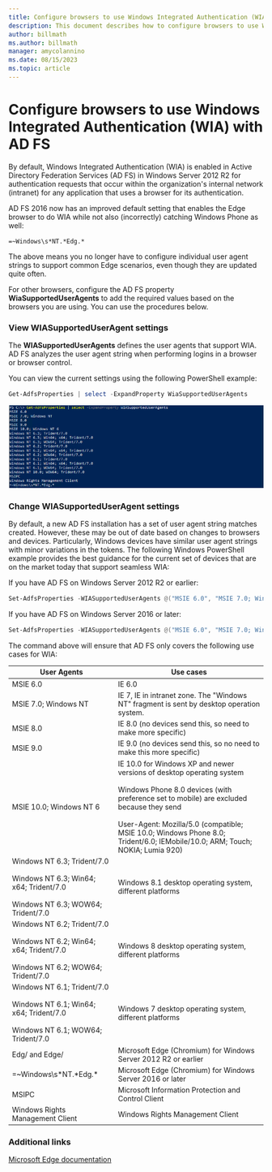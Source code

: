 ```yaml
---
title: Configure browsers to use Windows Integrated Authentication (WIA) with AD FS
description: This document describes how to configure browsers to use WIA with AD FS
author: billmath
ms.author: billmath
manager: amycolannino
ms.date: 08/15/2023
ms.topic: article
---
```


# Configure browsers to use Windows Integrated Authentication (WIA) with AD FS

By default, Windows Integrated Authentication (WIA) is enabled in Active Directory Federation Services (AD FS) in Windows Server 2012 R2 for authentication requests that occur within the organization's internal network (intranet) for any application that uses a browser for its authentication.

AD FS 2016 now has an improved default setting that enables the Edge browser to do WIA while not also (incorrectly) catching Windows Phone as well:

```
=~Windows\s*NT.*Edg.*
```

The above means you no longer have to configure individual user agent strings to support common Edge scenarios, even though they are updated quite often.

For other browsers, configure the AD FS property **WiaSupportedUserAgents** to add the required values based on the browsers you are using.  You can use the procedures below.

### View WIASupportedUserAgent settings

The **WIASupportedUserAgents** defines the user agents that support WIA. AD FS analyzes the user agent string when performing logins in a browser or browser control.

You can view the current settings using the following PowerShell example:

```powershell
Get-AdfsProperties | select -ExpandProperty WiaSupportedUserAgents
```

![WIA Support](media/Configure-AD-FS-Browser-WIA/wiasupport.png)

### Change WIASupportedUserAgent settings

By default, a new AD FS installation has a set of user agent string matches created. However, these may be out of date based on changes to browsers and devices. Particularly, Windows devices have similar user agent strings with minor variations in the tokens. The following Windows PowerShell example provides the best guidance for the current set of devices that are on the market today that support seamless WIA:

If you have AD FS on Windows Server 2012 R2 or earlier:

```powershell
Set-AdfsProperties -WIASupportedUserAgents @("MSIE 6.0", "MSIE 7.0; Windows NT", "MSIE 8.0", "MSIE 9.0", "MSIE 10.0; Windows NT 6", "Windows NT 6.3; Trident/7.0", "Windows NT 6.3; Win64; x64; Trident/7.0", "Windows NT 6.3; WOW64; Trident/7.0", "Windows NT 6.2; Trident/7.0", "Windows NT 6.2; Win64; x64; Trident/7.0", "Windows NT 6.2; WOW64; Trident/7.0", "Windows NT 6.1; Trident/7.0", "Windows NT 6.1; Win64; x64; Trident/7.0", "Windows NT 6.1; WOW64; Trident/7.0","Windows NT 10.0; WOW64; Trident/7.0","MSIPC", "Windows Rights Management Client", "Edg/","Edge/")
```

If you have AD FS on Windows Server 2016 or later:

```powershell
Set-AdfsProperties -WIASupportedUserAgents @("MSIE 6.0", "MSIE 7.0; Windows NT", "MSIE 8.0", "MSIE 9.0", "MSIE 10.0; Windows NT 6", "Windows NT 6.3; Trident/7.0", "Windows NT 6.3; Win64; x64; Trident/7.0", "Windows NT 6.3; WOW64; Trident/7.0", "Windows NT 6.2; Trident/7.0", "Windows NT 6.2; Win64; x64; Trident/7.0", "Windows NT 6.2; WOW64; Trident/7.0", "Windows NT 6.1; Trident/7.0", "Windows NT 6.1; Win64; x64; Trident/7.0", "Windows NT 6.1; WOW64; Trident/7.0","Windows NT 10.0; WOW64; Trident/7.0", "MSIPC", "Windows Rights Management Client", "=~Windows\s*NT.*Edg.*")
```

The command above will ensure that AD FS only covers the following use cases for WIA:

|User Agents|Use cases|
|-----|-----|
|MSIE 6.0|IE 6.0|
|MSIE 7.0; Windows NT|IE 7, IE in intranet zone. The "Windows NT" fragment is sent by desktop operation system.|
|MSIE 8.0|IE 8.0 (no devices send this, so need to make more specific)|
|MSIE 9.0|IE 9.0 (no devices send this, so no need to make this more specific)|
|MSIE 10.0; Windows NT 6|IE 10.0 for Windows XP and newer versions of desktop operating system</br></br>Windows Phone 8.0 devices (with preference set to mobile) are excluded because they send</br></br>User-Agent: Mozilla/5.0 (compatible; MSIE 10.0; Windows Phone 8.0; Trident/6.0; IEMobile/10.0; ARM; Touch; NOKIA; Lumia 920)|
|Windows NT 6.3; Trident/7.0</br></br>Windows NT 6.3; Win64; x64; Trident/7.0</br></br>Windows NT 6.3; WOW64; Trident/7.0| Windows 8.1 desktop operating system, different platforms|
|Windows NT 6.2; Trident/7.0</br></br>Windows NT 6.2; Win64; x64; Trident/7.0</br></br>Windows NT 6.2; WOW64; Trident/7.0|Windows 8 desktop operating system, different platforms|
|Windows NT 6.1; Trident/7.0</br></br>Windows NT 6.1; Win64; x64; Trident/7.0</br></br>Windows NT 6.1; WOW64; Trident/7.0|Windows 7 desktop operating system, different platforms|
|Edg/ and Edge/| Microsoft Edge (Chromium) for Windows Server 2012 R2 or earlier |
|=~Windows\s*NT.\*Edg.\*| Microsoft Edge (Chromium) for Windows Server 2016 or later|
|MSIPC| Microsoft Information Protection and Control Client|
|Windows Rights Management Client|Windows Rights Management Client|

### Additional links

[Microsoft Edge documentation](/microsoft-edge/web-platform/user-agent-string)
